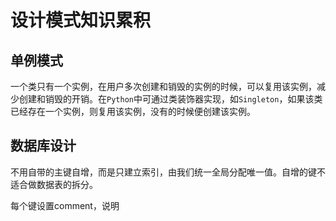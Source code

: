 # 设计模式知识累积

## 单例模式
一个类只有一个实例，在用户多次创建和销毁的实例的时候，可以复用该实例，减少创建和销毁的开销。在`Python`中可通过类装饰器实现，如`Singleton`，如果该类已经存在一个实例，则复用该实例，没有的时候便创建该实例。


## 数据库设计
不用自带的主键自增，而是只建立索引，由我们统一全局分配唯一值。自增的键不适合做数据表的拆分。

每个键设置comment，说明
